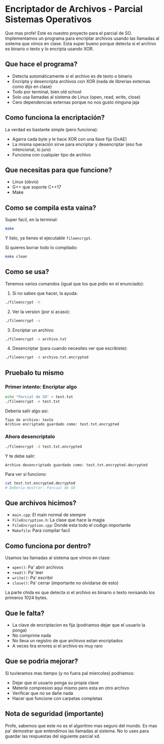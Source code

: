 # Encriptador de Archivos - Parcial Sistemas Operativos

Que mas profe! Este es nuestro proyecto para el parcial de SO. Implementamos un programa para encriptar archivos usando las llamadas al sistema que vimos en clase. Esta super bueno porque detecta si el archivo es binario o texto y lo encripta usando XOR.

## Que hace el programa?

- Detecta automáticamente si el archivo es de texto o binario
- Encripta y desencripta archivos con XOR (nada de librerias externas como dijo en clase)
- Todo por terminal, bien old school
- Solo usa llamadas al sistema de Linux (open, read, write, close)
- Cero dependencias externas porque no nos gusto ninguna jaja

## Como funciona la encriptación?

La verdad es bastante simple (pero funciona):
- Agarra cada byte y le hace XOR con una llave fija (0xAE)
- La misma operación sirve para encriptar y desencriptar (eso fue intencional, lo juro)
- Funciona con cualquier tipo de archivo

## Que necesitas para que funcione?

- Linux (obvio)
- G++ que soporte C++17
- Make 

## Como se compila esta vaina?

Super facil, en la terminal:

```bash
make
```

Y listo, ya tienes el ejecutable `fileencrypt`.

Si quieres borrar todo lo compilado:
```bash
make clean
```

## Como se usa?

Tenemos varios comandos (igual que los que pidio en el enunciado):

1. Si no sabes que hacer, la ayuda:
```bash
./fileencrypt -h
```

2. Ver la version (por si acaso):
```bash
./fileencrypt -v
```

3. Encriptar un archivo:
```bash
./fileencrypt -e archivo.txt
```

4. Desencriptar (para cuando necesites ver que escribiste):
```bash
./fileencrypt -d archivo.txt.encrypted
```

## Pruebalo tu mismo

### Primer intento: Encriptar algo

```bash
echo "Parcial de SO" > test.txt
./fileencrypt -e test.txt
```

Deberia salir algo asi:
```
Tipo de archivo: texto
Archivo encriptado guardado como: test.txt.encrypted
```

### Ahora desencriptalo

```bash
./fileencrypt -d test.txt.encrypted
```

Y te debe salir:
```
Archivo desencriptado guardado como: test.txt.encrypted.decrypted
```

Para ver si funciono:
```bash
cat test.txt.encrypted.decrypted
# Deberia mostrar: Parcial de SO
```

## Que archivos hicimos?

- `main.cpp`: El main normal de siempre
- `FileEncryption.h`: La clase que hace la magia
- `FileEncryption.cpp`: Donde esta todo el codigo importante
- `Makefile`: Para compilar facil

## Como funciona por dentro?

Usamos las llamadas al sistema que vimos en clase:
- `open()`: Pa' abrir archivos
- `read()`: Pa' leer
- `write()`: Pa' escribir
- `close()`: Pa' cerrar (importante no olvidarse de esto)

La parte chida es que detecta si el archivo es binario o texto revisando los primeros 1024 bytes.

## Que le falta?

- La clave de encriptacion es fija (podriamos dejar que el usuario la ponga)
- No comprime nada
- No lleva un registro de que archivos estan encriptados
- A veces tira errores si el archivo es muy raro

## Que se podria mejorar?

Si tuvieramos mas tiempo (y no fuera pal miercoles) podriamos:
- Dejar que el usuario ponga su propia clave
- Meterle compresion aqui mismo pero esta en otro archivo
- Verificar que no se dañe nada
- Hacer que funcione con carpetas completas

## Nota de seguridad (importante)

Profe, sabemos que este no es el algoritmo mas seguro del mundo. Es mas pa' demostrar que entendimos las llamadas al sistema. No lo uses para guardar las respuestas del siguiente parcial xd.